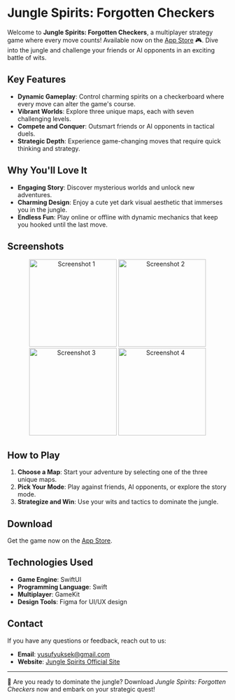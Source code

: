 # Jungle Spirits: Forgotten Checkers

Welcome to **Jungle Spirits: Forgotten Checkers**, a multiplayer strategy game where every move counts! Available now on the [App Store](https://apps.apple.com/us/app/jungle-spirits/id6450963181) 🎮. Dive into the jungle and challenge your friends or AI opponents in an exciting battle of wits.

## Key Features

- **Dynamic Gameplay**: Control charming spirits on a checkerboard where every move can alter the game's course.
- **Vibrant Worlds**: Explore three unique maps, each with seven challenging levels.
- **Compete and Conquer**: Outsmart friends or AI opponents in tactical duels.
- **Strategic Depth**: Experience game-changing moves that require quick thinking and strategy.

## Why You'll Love It

- **Engaging Story**: Discover mysterious worlds and unlock new adventures.
- **Charming Design**: Enjoy a cute yet dark visual aesthetic that immerses you in the jungle.
- **Endless Fun**: Play online or offline with dynamic mechanics that keep you hooked until the last move.

## Screenshots

<p align="center">
  <img src="https://github.com/user-attachments/assets/b951056a-93b5-45bd-bb10-1b7c6fcfc85f" alt="Screenshot 1" width="200"/>
  <img src="https://github.com/user-attachments/assets/521b4d36-6d35-4a22-b01e-01dfc840e499" alt="Screenshot 2" width="200"/>
  <img src="https://github.com/user-attachments/assets/1c3a7b81-349d-442c-9da2-09121769905b" alt="Screenshot 3" width="200"/>
  <img src="https://github.com/user-attachments/assets/02200e28-57d3-48b4-8186-d080fb362aec" alt="Screenshot 4" width="200"/>
</p>


## How to Play

1. **Choose a Map**: Start your adventure by selecting one of the three unique maps.
2. **Pick Your Mode**: Play against friends, AI opponents, or explore the story mode.
3. **Strategize and Win**: Use your wits and tactics to dominate the jungle.

## Download

Get the game now on the [App Store](https://apps.apple.com/us/app/jungle-spirits/id6450963181).

## Technologies Used

- **Game Engine**: SwiftUI
- **Programming Language**: Swift
- **Multiplayer**: GameKit
- **Design Tools**: Figma for UI/UX design


## Contact

If you have any questions or feedback, reach out to us:

- **Email**: yusufyuksek@gmail.com
- **Website**: [Jungle Spirits Official Site](https://spirits.games)

---

🌟 Are you ready to dominate the jungle? Download *Jungle Spirits: Forgotten Checkers* now and embark on your strategic quest!
